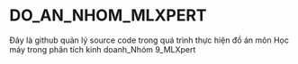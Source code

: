 # DO_AN_NHOM_MLXPERT
Đây là github quản lý source code trong quá trình thực hiện đồ án môn Học máy trong phân tích kinh doanh_Nhóm 9_MLXpert
